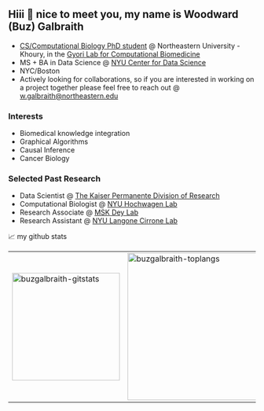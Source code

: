 ## Hiii 👋 nice to meet you, my name is Woodward (Buz) Galbraith
- [CS/Computational Biology PhD student](https://www.khoury.northeastern.edu/research_areas/computational-biology/) @ Northeastern University - Khoury, in the [Gyori Lab for Computational Biomedicine](https://gyorilab.github.io/)
- MS + BA in Data Science @ [NYU Center for Data Science](https://cds.nyu.edu/)
- NYC/Boston
- Actively looking for collaborations, so if you are interested in working on a project together please feel free to reach out @ w.galbraith@northeastern.edu
### Interests
- Biomedical knowledge integration 
- Graphical Algorithms
- Causal Inference
- Cancer Biology
### Selected Past Research
- Data Scientist @ [The Kaiser Permanente Division of Research](https://divisionofresearch.kaiserpermanente.org/)
- Computational Biologist @ [NYU Hochwagen Lab](https://hochwagenlab.bio.nyu.edu/) 
- Research Associate @ [MSK Dey Lab](https://www.mskcc.org/research/ski/labs/kushal-dey)
- Research Assistant @ [NYU Langone Cirrone Lab](https://github.com/jacirrone)


📈 my github stats
<table>
  <tr>
    <td>
      <img src="https://github-readme-stats.vercel.app/api?username=buzgalbraith&show_icons=true&theme=gotham&layout=compact" alt="buzgalbraith-gitstats" height="219"/>
    </td>
    <td>
      <img src="https://github-readme-stats.vercel.app/api/top-langs/?username=buzgalbraith&show_icons=true&theme=gotham&layout=compact" alt="buzgalbraith-toplangs" width="400" height="300"/>
    </td>
  </tr>
</table>

<!--
**buzgalbraith/buzgalbraith** is a ✨ _special_ ✨ repository because its `README.md` (this file) appears on your GitHub profile.

Here are some ideas to get you started:

- 🔭 I’m currently working on ...
- 🌱 I’m currently learning ...
- 👯 I’m looking to collaborate on ...
- 🤔 I’m looking for help with ...
- 💬 Ask me about ...
- 📫 How to reach me: ...
- 😄 Pronouns: ...
- ⚡ Fun fact: ...
-->
